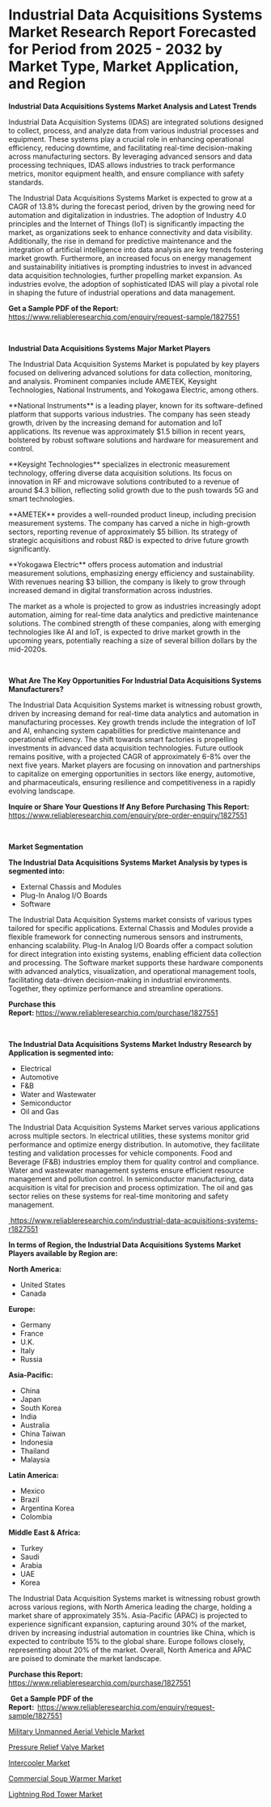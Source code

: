 <p><h1>Industrial Data Acquisitions Systems Market Research Report Forecasted for Period from 2025 -  2032 by Market Type, Market Application, and Region</h1></p><p><strong>Industrial Data Acquisitions Systems Market Analysis and Latest Trends</strong></p>
<p><p>Industrial Data Acquisition Systems (IDAS) are integrated solutions designed to collect, process, and analyze data from various industrial processes and equipment. These systems play a crucial role in enhancing operational efficiency, reducing downtime, and facilitating real-time decision-making across manufacturing sectors. By leveraging advanced sensors and data processing techniques, IDAS allows industries to track performance metrics, monitor equipment health, and ensure compliance with safety standards.</p><p>The Industrial Data Acquisitions Systems Market is expected to grow at a CAGR of 13.8% during the forecast period, driven by the growing need for automation and digitalization in industries. The adoption of Industry 4.0 principles and the Internet of Things (IoT) is significantly impacting the market, as organizations seek to enhance connectivity and data visibility. Additionally, the rise in demand for predictive maintenance and the integration of artificial intelligence into data analysis are key trends fostering market growth. Furthermore, an increased focus on energy management and sustainability initiatives is prompting industries to invest in advanced data acquisition technologies, further propelling market expansion. As industries evolve, the adoption of sophisticated IDAS will play a pivotal role in shaping the future of industrial operations and data management.</p></p>
<p><strong>Get a Sample PDF of the Report:&nbsp;</strong> <a href="https://www.reliableresearchiq.com/enquiry/request-sample/1827551?utm_campaign=1137&utm_medium=2&utm_source=Github&utm_content=ia&utm_term=22022025&utm_id=industrial-data-acquisitions-systems">https://www.reliableresearchiq.com/enquiry/request-sample/1827551</a></p>
<p>&nbsp;</p>
<p><strong>Industrial Data Acquisitions Systems Major Market Players</strong></p>
<p><p>The Industrial Data Acquisition Systems Market is populated by key players focused on delivering advanced solutions for data collection, monitoring, and analysis. Prominent companies include AMETEK, Keysight Technologies, National Instruments, and Yokogawa Electric, among others. </p><p>**National Instruments** is a leading player, known for its software-defined platform that supports various industries. The company has seen steady growth, driven by the increasing demand for automation and IoT applications. Its revenue was approximately $1.5 billion in recent years, bolstered by robust software solutions and hardware for measurement and control.</p><p>**Keysight Technologies** specializes in electronic measurement technology, offering diverse data acquisition solutions. Its focus on innovation in RF and microwave solutions contributed to a revenue of around $4.3 billion, reflecting solid growth due to the push towards 5G and smart technologies.</p><p>**AMETEK** provides a well-rounded product lineup, including precision measurement systems. The company has carved a niche in high-growth sectors, reporting revenue of approximately $5 billion. Its strategy of strategic acquisitions and robust R&D is expected to drive future growth significantly.</p><p>**Yokogawa Electric** offers process automation and industrial measurement solutions, emphasizing energy efficiency and sustainability. With revenues nearing $3 billion, the company is likely to grow through increased demand in digital transformation across industries.</p><p>The market as a whole is projected to grow as industries increasingly adopt automation, aiming for real-time data analytics and predictive maintenance solutions. The combined strength of these companies, along with emerging technologies like AI and IoT, is expected to drive market growth in the upcoming years, potentially reaching a size of several billion dollars by the mid-2020s.</p></p>
<p>&nbsp;</p>
<p><strong>What Are The Key Opportunities For Industrial Data Acquisitions Systems Manufacturers?</strong></p>
<p><p>The Industrial Data Acquisition Systems market is witnessing robust growth, driven by increasing demand for real-time data analytics and automation in manufacturing processes. Key growth trends include the integration of IoT and AI, enhancing system capabilities for predictive maintenance and operational efficiency. The shift towards smart factories is propelling investments in advanced data acquisition technologies. Future outlook remains positive, with a projected CAGR of approximately 6-8% over the next five years. Market players are focusing on innovation and partnerships to capitalize on emerging opportunities in sectors like energy, automotive, and pharmaceuticals, ensuring resilience and competitiveness in a rapidly evolving landscape.</p></p>
<p><strong>Inquire or Share Your Questions If Any Before Purchasing This Report:</strong> <a href="https://www.reliableresearchiq.com/enquiry/pre-order-enquiry/1827551?utm_campaign=1137&utm_medium=2&utm_source=Github&utm_content=ia&utm_term=22022025&utm_id=industrial-data-acquisitions-systems">https://www.reliableresearchiq.com/enquiry/pre-order-enquiry/1827551</a></p>
<p>&nbsp;</p>
<p><strong>Market Segmentation</strong></p>
<p><strong>The Industrial Data Acquisitions Systems Market Analysis by types is segmented into:</strong></p>
<p><ul><li>External Chassis and Modules</li><li>Plug-In Analog I/O Boards</li><li>Software</li></ul></p>
<p><p>The Industrial Data Acquisition Systems market consists of various types tailored for specific applications. External Chassis and Modules provide a flexible framework for connecting numerous sensors and instruments, enhancing scalability. Plug-In Analog I/O Boards offer a compact solution for direct integration into existing systems, enabling efficient data collection and processing. The Software market supports these hardware components with advanced analytics, visualization, and operational management tools, facilitating data-driven decision-making in industrial environments. Together, they optimize performance and streamline operations.</p></p>
<p><strong>Purchase this Report:&nbsp;</strong><a href="https://www.reliableresearchiq.com/purchase/1827551?utm_campaign=1137&utm_medium=2&utm_source=Github&utm_content=ia&utm_term=22022025&utm_id=industrial-data-acquisitions-systems">https://www.reliableresearchiq.com/purchase/1827551</a></p>
<p>&nbsp;</p>
<p><strong>The Industrial Data Acquisitions Systems Market Industry Research by Application is segmented into:</strong></p>
<p><ul><li>Electrical</li><li>Automotive</li><li>F&B</li><li>Water and Wastewater</li><li>Semiconductor</li><li>Oil and Gas</li></ul></p>
<p><p>The Industrial Data Acquisition Systems Market serves various applications across multiple sectors. In electrical utilities, these systems monitor grid performance and optimize energy distribution. In automotive, they facilitate testing and validation processes for vehicle components. Food and Beverage (F&B) industries employ them for quality control and compliance. Water and wastewater management systems ensure efficient resource management and pollution control. In semiconductor manufacturing, data acquisition is vital for precision and process optimization. The oil and gas sector relies on these systems for real-time monitoring and safety management.</p></p>
<p><a href="https://www.reliableresearchiq.com/industrial-data-acquisitions-systems-r1827551?utm_campaign=1137&utm_medium=2&utm_source=Github&utm_content=ia&utm_term=22022025&utm_id=industrial-data-acquisitions-systems">&nbsp;https://www.reliableresearchiq.com/industrial-data-acquisitions-systems-r1827551</a></p>
<p><strong>In terms of Region, the Industrial Data Acquisitions Systems Market Players available by Region are:</strong></p>
<p>
    <p> <strong> North America: </strong>
        <ul>
            <li>United States</li>
            <li>Canada</li>
        </ul>
        </p> 
    <p> <strong> Europe: </strong>
        <ul>
            <li>Germany</li>
            <li>France</li>
            <li>U.K.</li>
            <li>Italy</li>
            <li>Russia</li>
        </ul>
        </p> 
    <p> <strong> Asia-Pacific: </strong>
        <ul>
            <li>China</li>
            <li>Japan</li>
            <li>South Korea</li>
            <li>India</li>
            <li>Australia</li>
            <li>China Taiwan</li>
            <li>Indonesia</li>
            <li>Thailand</li>
            <li>Malaysia</li>
        </ul>
        </p> 
    <p> <strong> Latin America: </strong>
        <ul>
            <li>Mexico</li>
            <li>Brazil</li>
            <li>Argentina Korea</li>
            <li>Colombia</li>
        </ul>
        </p> 
    <p> <strong> Middle East & Africa: </strong>
        <ul>
            <li>Turkey</li>
            <li>Saudi</li>
            <li>Arabia</li>
            <li>UAE</li>
            <li>Korea</li>
        </ul>
    </p>
    </p>
<p><p>The Industrial Data Acquisition Systems market is witnessing robust growth across various regions, with North America leading the charge, holding a market share of approximately 35%. Asia-Pacific (APAC) is projected to experience significant expansion, capturing around 30% of the market, driven by increasing industrial automation in countries like China, which is expected to contribute 15% to the global share. Europe follows closely, representing about 20% of the market. Overall, North America and APAC are poised to dominate the market landscape.</p></p>
<p><strong>Purchase this Report: </strong><a href="https://www.reliableresearchiq.com/purchase/1827551?utm_campaign=1137&utm_medium=2&utm_source=Github&utm_content=ia&utm_term=22022025&utm_id=industrial-data-acquisitions-systems">https://www.reliableresearchiq.com/purchase/1827551</a></p>
<p>&nbsp;<strong>Get a Sample PDF of the Report:&nbsp;&nbsp;</strong><a href="https://www.reliableresearchiq.com/enquiry/request-sample/1827551?utm_campaign=1137&utm_medium=2&utm_source=Github&utm_content=ia&utm_term=22022025&utm_id=industrial-data-acquisitions-systems">https://www.reliableresearchiq.com/enquiry/request-sample/1827551</a></p>
<p><strong></strong></p>
<p><p><a href="https://github.com/minahzurak/Market-Research-Report-List-1/blob/main/military-unmanned-aerial-vehicle-market.md?utm_campaign=1137&utm_medium=2&utm_source=Github&utm_content=ia&utm_term=22022025&utm_id=industrial-data-acquisitions-systems">Military Unmanned Aerial Vehicle Market</a></p><p><a href="https://github.com/donsonjupa/Market-Research-Report-List-1/blob/main/pressure-relief-valve-market.md?utm_campaign=1137&utm_medium=2&utm_source=Github&utm_content=ia&utm_term=22022025&utm_id=industrial-data-acquisitions-systems">Pressure Relief Valve Market</a></p><p><a href="https://github.com/anesimazikpd/Market-Research-Report-List-1/blob/main/intercooler-market.md?utm_campaign=1137&utm_medium=2&utm_source=Github&utm_content=ia&utm_term=22022025&utm_id=industrial-data-acquisitions-systems">Intercooler Market</a></p><p><a href="https://github.com/quachborispc/Market-Research-Report-List-1/blob/main/commercial-soup-warmer-market.md?utm_campaign=1137&utm_medium=2&utm_source=Github&utm_content=ia&utm_term=22022025&utm_id=industrial-data-acquisitions-systems">Commercial Soup Warmer Market</a></p><p><a href="https://github.com/welidaeisya/Market-Research-Report-List-1/blob/main/lightning-rod-tower-market.md?utm_campaign=1137&utm_medium=2&utm_source=Github&utm_content=ia&utm_term=22022025&utm_id=industrial-data-acquisitions-systems">Lightning Rod Tower Market</a></p></p>